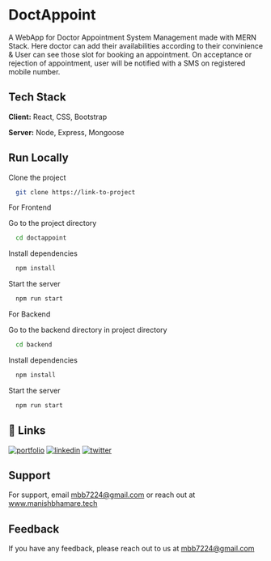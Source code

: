 
# DoctAppoint

A WebApp for Doctor Appointment System Management made with MERN Stack. 
Here doctor can add their availabilities according to their convinience & User can see those slot for booking an appointment. 
On acceptance or rejection of appointment, user will be notified with a SMS on registered mobile number.




## Tech Stack

**Client:** React, CSS, Bootstrap

**Server:** Node, Express, Mongoose


## Run Locally

Clone the project

```bash
  git clone https://link-to-project
```
For Frontend

Go to the project directory

```bash
  cd doctappoint
```

Install dependencies

```bash
  npm install
```

Start the server

```bash
  npm run start
```

For Backend

Go to the backend directory in project directory

```bash
  cd backend
```

Install dependencies

```bash
  npm install
```

Start the server

```bash
  npm run start
```
## 🔗 Links
[![portfolio](https://img.shields.io/badge/my_portfolio-000?style=for-the-badge&logo=ko-fi&logoColor=white)](https://manishbhamare.tech/)
[![linkedin](https://img.shields.io/badge/linkedin-0A66C2?style=for-the-badge&logo=linkedin&logoColor=white)](https://www.linkedin.com/in/manishbhamare7224/)
[![twitter](https://img.shields.io/badge/twitter-1DA1F2?style=for-the-badge&logo=twitter&logoColor=white)](https://twitter.com/mrfictioncoder)


## Support

For support, email mbb7224@gmail.com or reach out at www.manishbhamare.tech


## Feedback

If you have any feedback, please reach out to us at mbb7224@gmail.com

